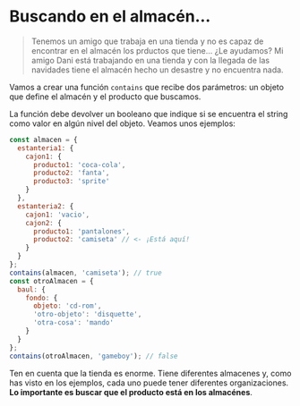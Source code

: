 # Buscando en el almacén...

> Tenemos un amigo que trabaja en una tienda y no es capaz de encontrar en el almacén los prductos que tiene... ¿Le ayudamos?
Mi amigo Dani está trabajando en una tienda y con la llegada de las navidades tiene el almacén hecho un desastre y no encuentra nada.

Vamos a crear una función `contains` que recibe dos parámetros: un objeto que define el almacén y el producto que buscamos.

La función debe devolver un booleano que indique si se encuentra el string como valor en algún nivel del objeto. Veamos unos ejemplos:

```js
const almacen = {
  estanteria1: {
    cajon1: {
      producto1: 'coca-cola',
      producto2: 'fanta',
      producto3: 'sprite'
    }
  },
  estanteria2: {
    cajon1: 'vacio',
    cajon2: {
      producto1: 'pantalones',
      producto2: 'camiseta' // <- ¡Está aquí!
    }
  }
};
contains(almacen, 'camiseta'); // true
const otroAlmacen = {
  baul: {
    fondo: {
      objeto: 'cd-rom',
      'otro-objeto': 'disquette',
      'otra-cosa': 'mando'
    }
  }
};
contains(otroAlmacen, 'gameboy'); // false
```

Ten en cuenta que la tienda es enorme. Tiene diferentes almacenes y, como has visto en los ejemplos, cada uno puede tener diferentes organizaciones. **Lo importante es buscar que el producto está en los almacénes**.
